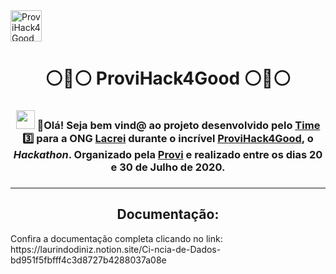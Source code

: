 <img src="https://blog.provi.com.br/wp-content/uploads/2020/11/provi-icon-180x180-1.png" alt="ProviHack4Good" width="50px" align = "center" />
<h1 align = "center"> ⚪🔵⚪ <b>ProviHack4Good</b> ⚪🔵⚪</h1>
<h3 align="center"> 
<img src="https://raw.githubusercontent.com/kaueMarques/kaueMarques/master/hi.gif" width="30px" />
🖖Olá! Seja bem vind@ ao projeto desenvolvido pelo <u>Time 3️⃣</u> para a ONG <u>Lacrei</u> durante o incrível <u>ProviHack4Good</u>, o <i>Hackathon</i>. Organizado pela <u>Provi</u> e realizado entre os dias 20 e 30 de Julho de 2020.
<h3>

------

<h2 align = "center">
    Documentação:
</h2>
Confira a documentação completa clicando no link:
    https://laurindodiniz.notion.site/Ci-ncia-de-Dados-bd951f5fbfff4c3d8727b4288037a08e

